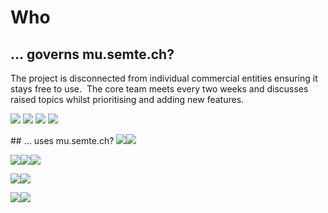 # Who

## … governs mu.semte.ch?

The project is disconnected from individual commercial entities ensuring it stays free to use.  The core team meets every two weeks and discusses raised topics whilst prioritising and adding new features.

![](http://mu.semte.ch/wp-content/uploads/2017/05/erika.jpg)
![](http://mu.semte.ch/wp-content/uploads/2017/05/jonathan.jpg)
![](http://mu.semte.ch/wp-content/uploads/2017/05/aad.jpg)
![](http://mu.semte.ch/wp-content/uploads/2017/05/felix.jpg)

## … uses mu.semte.ch?
![](http://mu.semte.ch/wp-content/uploads/2017/05/fabbrikka.png)![](http://mu.semte.ch/wp-content/uploads/2017/05/european-commission-e1496161303799.jpg)

![](http://mu.semte.ch/wp-content/uploads/2017/05/pintafish-1024x1024.jpg)![](http://mu.semte.ch/wp-content/uploads/2017/04/your-data-stories.png)![](http://mu.semte.ch/wp-content/uploads/2017/05/BDE_vertical_noslogan.png)

![](http://mu.semte.ch/wp-content/uploads/2017/05/vlaamse-overheid.jpg)![](http://mu.semte.ch/wp-content/uploads/2017/05/bravoer.png)

![](http://mu.semte.ch/wp-content/uploads/2017/05/veeakker.png)![](http://mu.semte.ch/wp-content/uploads/2017/04/moof.jpg)
